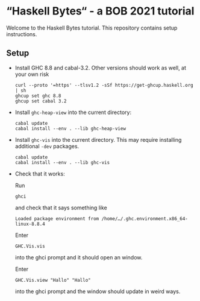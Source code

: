 “Haskell Bytes“ - a BOB 2021 tutorial
=====================================

Welcome to the Haskell Bytes tutorial. This repository contains setup
instructions.

Setup
-----

* Install GHC 8.8 and cabal-3.2. Other versions should work as well, at your own risk
  ```
  curl --proto '=https' --tlsv1.2 -sSf https://get-ghcup.haskell.org | sh
  ghcup set ghc 8.8
  ghcup set cabal 3.2
  ```

* Install `ghc-heap-view` into the current directory:
  ```
  cabal update
  cabal install --env . --lib ghc-heap-view
  ```

* Install `ghc-vis` into the current directory. This may require installing
  additional `-dev` packages.
  ```
  cabal update
  cabal install --env . --lib ghc-vis
  ```

* Check that it works:

  Run
  ```
  ghci
  ```
  and check that it says something like
  ```
  Loaded package environment from /home/…/.ghc.environment.x86_64-linux-8.8.4
  ```

  Enter
  ```
  GHC.Vis.vis
  ```
  into the ghci prompt and it should open an window.

  Enter
  ```
  GHC.Vis.view "Hallo" "Hallo"
  ```
  into the ghci prompt and the window should update in weird ways.

